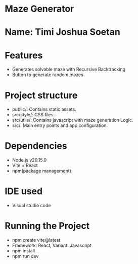 # Maze Generator
# Name: Timi Joshua Soetan


# Features
- Generates solvable maze with Recursive Backtracking
- Button to generate random mazes

# Project structure
- public/: Contains static assets.
- src/style/: CSS files.
- src/utils/: Contains javascript with maze generation Logic.
- src/: Main entry points and app configuration.

# Dependencies
- Node.js v20.15.0
- Vite + React
- npm(package management)

# IDE used
- Visual studio code

# Running the Project
- npm create vite@latest
- Framework: React, Variant: Javascript
- npm install
- npm run dev
